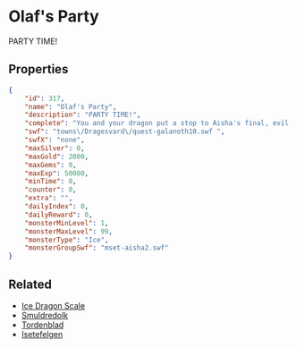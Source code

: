 # Olaf's Party

PARTY TIME!

## Properties

```json
{
    "id": 317,
    "name": "Olaf's Party",
    "description": "PARTY TIME!",
    "complete": "You and your dragon put a stop to Aisha's final, evil plan and saved the people of Dragesvard from her icy clutches... and Olaf's pool.",
    "swf": "towns\/Dragesvard\/quest-galanoth10.swf ",
    "swfX": "none",
    "maxSilver": 0,
    "maxGold": 2000,
    "maxGems": 0,
    "maxExp": 50000,
    "minTime": 0,
    "counter": 0,
    "extra": "",
    "dailyIndex": 0,
    "dailyReward": 0,
    "monsterMinLevel": 1,
    "monsterMaxLevel": 99,
    "monsterType": "Ice",
    "monsterGroupSwf": "mset-aisha2.swf"
}
```

## Related

- [Ice Dragon Scale](../items/1773-ice-dragon-scale.md)
- [Smuldredolk](../items/2068-smuldredolk.md)
- [Tordenblad](../items/2069-tordenblad.md)
- [Isetefelgen](../items/2070-isetefelgen.md)

